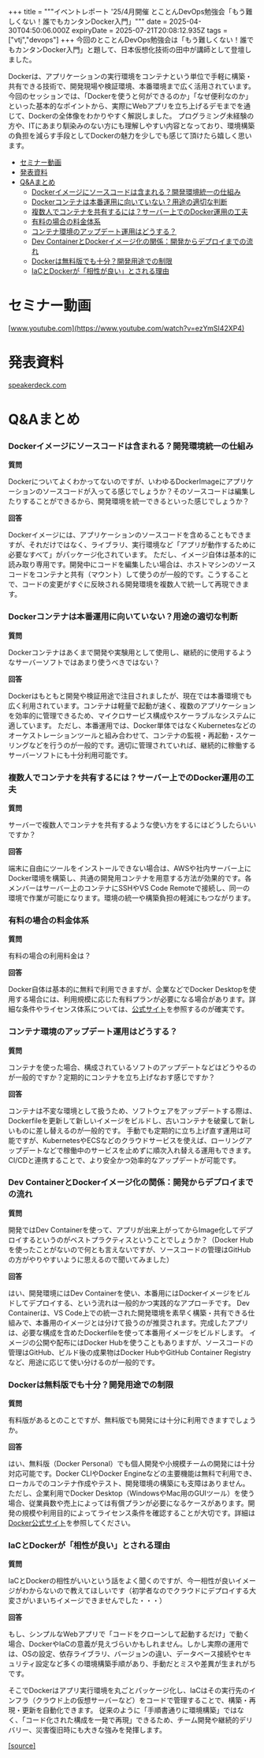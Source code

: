 +++
title = """イベントレポート '25/4月開催 とことんDevOps勉強会「もう難しくない！誰でもカンタンDocker入門」"""
date = 2025-04-30T04:50:06.000Z
expiryDate = 2025-07-21T20:08:12.935Z
tags = ["vtj","devops"]
+++
今回のとことんDevOps勉強会は「もう難しくない！誰でもカンタンDocker入門」と題して、日本仮想化技術の田中が講師として登壇しました。

Dockerは、アプリケーションの実行環境をコンテナという単位で手軽に構築・共有できる技術で、開発現場や検証環境、本番環境まで広く活用されています。 今回のセッションでは、「Dockerを使うと何ができるのか」「なぜ便利なのか」といった基本的なポイントから、実際にWebアプリを立ち上げるデモまでを通じて、Dockerの全体像をわかりやすく解説しました。 プログラミング未経験の方や、ITにあまり馴染みのない方にも理解しやすい内容となっており、環境構築の負担を減らす手段としてDockerの魅力を少しでも感じて頂けたら嬉しく思います。

*   [セミナー動画](#セミナー動画)
*   [発表資料](#発表資料)
*   [Q&Aまとめ](#QAまとめ)
    *   [Dockerイメージにソースコードは含まれる？開発環境統一の仕組み](#Dockerイメージにソースコードは含まれる開発環境統一の仕組み)
    *   [Dockerコンテナは本番運用に向いていない？用途の適切な判断](#Dockerコンテナは本番運用に向いていない用途の適切な判断)
    *   [複数人でコンテナを共有するには？サーバー上でのDocker運用の工夫](#複数人でコンテナを共有するにはサーバー上でのDocker運用の工夫)
    *   [有料の場合の料金体系](#有料の場合の料金体系)
    *   [コンテナ環境のアップデート運用はどうする？](#コンテナ環境のアップデート運用はどうする)
    *   [Dev ContainerとDockerイメージ化の関係：開発からデプロイまでの流れ](#Dev-ContainerとDockerイメージ化の関係開発からデプロイまでの流れ)
    *   [Dockerは無料版でも十分？開発用途での制限](#Dockerは無料版でも十分開発用途での制限)
    *   [IaCとDockerが「相性が良い」とされる理由](#IaCとDockerが相性が良いとされる理由)

セミナー動画
======

[www.youtube.com](https://www.youtube.com/watch?v=ezYmSI42XP4)

発表資料
====

[speakerdeck.com](https://speakerdeck.com/devops_vtj/mounan-sikunai-shui-demokantandockerru-men-30fen-deanatanopcniapuriwoli-tishang-geru)

Q&Aまとめ
======

### Dockerイメージにソースコードは含まれる？開発環境統一の仕組み

**質問**

Dockerについてよくわかってないのですが、いわゆるDockerImageにアプリケーションのソースコードが入ってる感じでしょうか？そのソースコードは編集したりすることができるから、開発環境を統一できるといった感じでしょうか？

**回答**

Dockerイメージには、アプリケーションのソースコードを含めることもできますが、それだけではなく、ライブラリ、実行環境など「アプリが動作するために必要なすべて」がパッケージ化されています。 ただし、イメージ自体は基本的に読み取り専用です。開発中にコードを編集したい場合は、ホストマシンのソースコードをコンテナと共有（マウント）して使うのが一般的です。こうすることで、コードの変更がすぐに反映される開発環境を複数人で統一して再現できます。

### Dockerコンテナは本番運用に向いていない？用途の適切な判断

**質問**

Dockerコンテナはあくまで開発や実験用として使用し、継続的に使用するようなサーバーソフトではあまり使うべきではない？

**回答**

Dockerはもともと開発や検証用途で注目されましたが、現在では本番環境でも広く利用されています。コンテナは軽量で起動が速く、複数のアプリケーションを効率的に管理できるため、マイクロサービス構成やスケーラブルなシステムに適しています。 ただし、本番運用では、Docker単体ではなくKubernetesなどのオーケストレーションツールと組み合わせて、コンテナの監視・再起動・スケーリングなどを行うのが一般的です。適切に管理されていれば、継続的に稼働するサーバーソフトにも十分利用可能です。

### 複数人でコンテナを共有するには？サーバー上でのDocker運用の工夫

**質問**

サーバーで複数人でコンテナを共有するような使い方をするにはどうしたらいいですか？

**回答**

端末に自由にツールをインストールできない場合は、AWSや社内サーバー上にDocker環境を構築し、共通の開発用コンテナを用意する方法が効果的です。各メンバーはサーバー上のコンテナにSSHやVS Code Remoteで接続し、同一の環境で作業が可能になります。環境の統一や構築負担の軽減にもつながります。

### 有料の場合の料金体系

**質問**

有料の場合の利用料金は？

**回答**

Docker自体は基本的に無料で利用できますが、企業などでDocker Desktopを使用する場合には、利用規模に応じた有料プランが必要になる場合があります。詳細な条件やライセンス体系については、[公式サイト](https://www.docker.com/pricing)を参照するのが確実です。

### コンテナ環境のアップデート運用はどうする？

**質問**

コンテナを使った場合、構成されているソフトのアップデートなどはどうやるのが一般的ですか？定期的にコンテナを立ち上げなおす感じですか？

**回答**

コンテナは不変な環境として扱うため、ソフトウェアをアップデートする際は、Dockerfileを更新して新しいイメージをビルドし、古いコンテナを破棄して新しいものに差し替えるのが一般的です。 手動でも定期的に立ち上げ直す運用は可能ですが、KubernetesやECSなどのクラウドサービスを使えば、ローリングアップデートなどで稼働中のサービスを止めずに順次入れ替える運用もできます。CI/CDと連携することで、より安全かつ効率的なアップデートが可能です。

### Dev ContainerとDockerイメージ化の関係：開発からデプロイまでの流れ

**質問**

開発ではDev Containerを使って、アプリが出来上がってからImage化してデプロイするというのがベストプラクティスということでしょうか？（Docker Hubを使ったことがないので何とも言えないですが、ソースコードの管理はGitHubの方がやりやすいように思えるので聞いてみました）

**回答**

はい、開発環境にはDev Containerを使い、本番用にはDockerイメージをビルドしてデプロイする、という流れは一般的かつ実践的なアプローチです。 Dev Containerは、VS Code上での統一された開発環境を素早く構築・共有できる仕組みで、本番用のイメージとは分けて扱うのが推奨されます。完成したアプリは、必要な構成を含めたDockerfileを使って本番用イメージをビルドします。 イメージの公開や配布にはDocker Hubを使うこともありますが、ソースコードの管理はGitHub、ビルド後の成果物はDocker HubやGitHub Container Registryなど、用途に応じて使い分けるのが一般的です。

### Dockerは無料版でも十分？開発用途での制限

**質問**

有料版があるとのことですが、無料版でも開発には十分に利用できますでしょうか。

**回答**

はい、無料版（Docker Personal）でも個人開発や小規模チームの開発には十分対応可能です。Docker CLIやDocker Engineなどの主要機能は無料で利用でき、ローカルでのコンテナ作成やテスト、開発環境の構築にも支障はありません。 ただし、企業利用でDocker Desktop（WindowsやMac用のGUIツール）を使う場合、従業員数や売上によっては有償プランが必要になるケースがあります。開発の規模や利用目的によってライセンス条件を確認することが大切です。詳細は[Docker公式サイト](https://www.docker.com/pricing/)を参照してください。

### IaCとDockerが「相性が良い」とされる理由

**質問**

IaCとDockerの相性がいいという話をよく聞くのですが、今一相性が良いイメージがわからないので教えてほしいです（初学者なのでクラウドにデプロイする大変さがいまいちイメージできませんでした・・・）

**回答**

もし、シンプルなWebアプリで「コードをクローンして起動するだけ」で動く場合、DockerやIaCの意義が見えづらいかもしれません。しかし実際の運用では、OSの設定、依存ライブラリ、バージョンの違い、データベース接続やセキュリティ設定など多くの環境構築手順があり、手動だとミスや差異が生まれがちです。

そこでDockerはアプリ実行環境を丸ごとパッケージ化し、IaCはその実行先のインフラ（クラウド上の仮想サーバーなど）をコードで管理することで、構築・再現・更新を自動化できます。 従来のように「手順書通りに環境構築」ではなく、「コード化された構成を一発で再現」できるため、チーム開発や継続的デリバリー、災害復旧時にも大きな強みを発揮します。

[[source]](https://devops-blog.virtualtech.jp/entry/20250430/1745988606)
